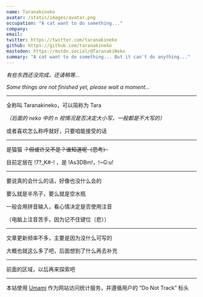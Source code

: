 ```yaml
---
name: Taranakineko
avatar: /static/images/avatar.png
occupation: "A cat want to do something..."
company:
email:
twitter: https://twitter.com/taranakineko
github: https://github.com/taranakineko
mastodon: https://mstdn.social/@TaranakiNeko
summary: "A cat want to do something... But it can't do anything..."
---
```


*有些东西还没完成，还请稍等...*

*Some things are not finished yet, please wait a moment...*

---

全称叫 Taranakineko，可以简称为 Tara

*（后面的 neko 中的 n 视情况是否决定大小写，一般都是不大写的）*

或者喜欢怎么称呼就好，只要咱能接受的话

---

是猫猫 ~~？但或许又不是？谁知道呢（思考）~~

目前定居在 !7?_K#-! ，是 !As3DBm!，!~G:u!

---

要说真的会什么的话，好像也没什么会的

要么就是半吊子，要么就是空水瓶

一般会用拼音输入，看心情决定是否使用注音

（电脑上注音苦手，因为记不住键位（悲））

---

文章更新频率不多，主要是因为没什么可写的

大概也就这么多了吧，后面想到了什么再去补充

---

前面的区域，以后再来探索吧

---

本站使用 [Umami](https://umami.is/) 作为网站访问统计服务，并遵循用户的 “Do Not Track” 标头
